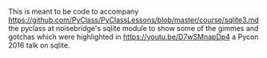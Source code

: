 This is meant to be code to accompany
https://github.com/PyClass/PyClassLessons/blob/master/course/sqlite3.md the
pyclass at noisebridge's sqlite module to show some of the gimmes and gotchas
which were highlighted in https://youtu.be/D7wSMnapDp4 a Pycon 2016 talk on
sqlite.



